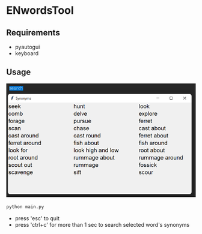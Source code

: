 # ENwordsTool

## Requirements

- pyautogui
- keyboard

## Usage

![search_sample](img/sample.png)

```bash
python main.py
```

- press 'esc' to quit
- press 'ctrl+c' for more than 1 sec to search selected word's synonyms